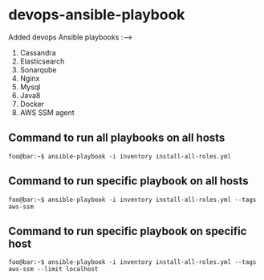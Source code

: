 # devops-ansible-playbook

Added devops Ansible playbooks :-->

1) Cassandra
2) Elasticsearch
3) Sonarqube
4) Nginx
5) Mysql
6) Java8
7) Docker
8) AWS SSM agent

## Command to run all playbooks on all hosts
```console
foo@bar:~$ ansible-playbook -i inventory install-all-roles.yml
```

## Command to run specific playbook on all hosts
```console
foo@bar:~$ ansible-playbook -i inventory install-all-roles.yml --tags aws-ssm
```

## Command to run specific playbook on specific host
```console
foo@bar:~$ ansible-playbook -i inventory install-all-roles.yml --tags aws-ssm --limit localhost
```
